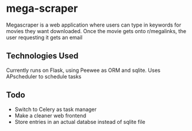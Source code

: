 # mega-scraper

Megascraper is a web application where users can type in keywords for movies they want downloaded.  Once the movie gets onto r/megalinks, the user requesting it gets an email

## Technologies Used
Currently runs on Flask, using Peewee as ORM and sqlite.  Uses APscheduler to schedule tasks

## Todo
- Switch to Celery as task manager
- Make a cleaner web frontend
- Store entries in an actual databse instead of sqlite file
